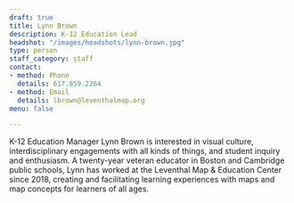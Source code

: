 ```yaml
---
draft: true
title: Lynn Brown
description: K-12 Education Lead
headshot: "/images/headshots/lynn-brown.jpg"
type: person
staff_category: staff
contact:
- method: Phone
  details: 617.859.2264
- method: Email
  details: lbrown@leventhalmap.org
menu: false

---
```

K-12 Education Manager Lynn Brown is interested in visual culture, interdisciplinary engagements with all kinds of things, and student inquiry and enthusiasm. A twenty-year veteran educator in Boston and Cambridge public schools, Lynn has worked at the Leventhal Map & Education Center since 2018, creating and facilitating learning experiences with maps and map concepts for learners of all ages.
